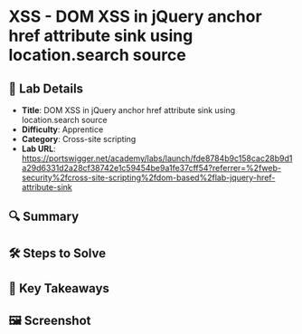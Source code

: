 # XSS - DOM XSS in jQuery anchor href attribute sink using location.search source

## 📌 Lab Details
- **Title**: DOM XSS in jQuery anchor href attribute sink using location.search source
- **Difficulty**: Apprentice
- **Category**: Cross-site scripting
- **Lab URL**: https://portswigger.net/academy/labs/launch/fde8784b9c158cac28b9d1a29d6331d2a28cf38742e1c59454be9a1fe37cff54?referrer=%2fweb-security%2fcross-site-scripting%2fdom-based%2flab-jquery-href-attribute-sink

## 🔍 Summary


## 🛠 Steps to Solve

## 📖 Key Takeaways

## 🖼️ Screenshot 
